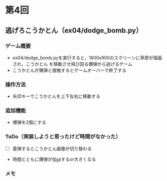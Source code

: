 # 第4回
## 逃げろこうかとん（ex04/dodge_bomb.py）
### ゲーム概要
- ex04/dodge_bomb.pyを実行すると，1600x900のスクリーンに草原が描画され，こうかとん
を移動させ飛び回る爆弾から逃げるゲーム
- こうかとんが爆弾と接触するとゲームオーバーで終了する
### 操作方法
- 矢印キーでこうかとんを上下左右に移動する
### 追加機能
- 爆弾を2個にする
### ToDo（実装しようと思ったけど時間がなかった）
- [ ] 着弾するとこうかとん画像が切り替わる
- 時間とともに爆弾が加㏿するor大きくなる
### メモ